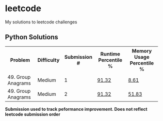 # leetcode
My solutions to leetcode challenges

## Python Solutions
<table style="width:100%">
  <tr>
    <th>Problem</th>
    <th>Difficulty</th>
    <th>Submission #</th>
    <th>Runtime Percentile %</th>
    <th>Memory Usage Percentile %</th>

  </tr>
  <tr>
    <td>49. Group Anagrams</td>
    <td>Medium</td>
    <td>1</td>
    <td> <a href="https://github.com/louipr/leetcode/blob/main/python/P49_Group_Anagrams/P49_Group_Anagrams.PNG">91.32</a></td>
    <td> <a href="https://github.com/louipr/leetcode/blob/main/python/P49_Group_Anagrams/P49_Group_Anagrams.PNG">8.61</a></td>
  </tr>
  <tr>
    <td>49. Group Anagrams</td>
    <td>Medium</td>
    <td>2</td>
    <td> <a href="https://github.com/louipr/leetcode/blob/main/python/P49_Group_Anagrams/P49_Group_Anagrams_submission2.PNG">91.32</a></td>
    <td> <a href="https://github.com/louipr/leetcode/blob/main/python/P49_Group_Anagrams/P49_Group_Anagrams_submission2.PNG">51.83</a></td>
  </tr>
</table>

**Submission used to track peformance improvement. Does not reflect leetcode submission order** 


